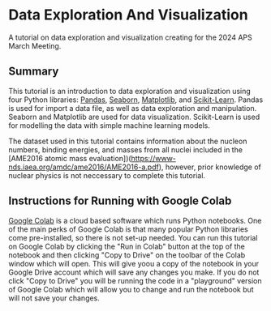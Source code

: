 # Data Exploration And Visualization
A tutorial on data exploration and visualization creating for the 2024 APS March Meeting.

## Summary
This tutorial is an introduction to data exploration and visualization using four Python libraries: [Pandas](https://pandas.pydata.org), [Seaborn](https://seaborn.pydata.org/index.html), [Matplotlib](https://matplotlib.org), and [Scikit-Learn](https://scikit-learn.org/stable/). Pandas is used for import a data file, as well as data exploration and manipulation. Seaborn and Matplotlib are used for data visualization. Scikit-Learn is used for modelling the data with simple machine learning models.

The dataset used in this tutorial contains information about the nucleon numbers, binding energies, and masses from all nuclei included in the [AME2016 atomic mass evaluation])(https://www-nds.iaea.org/amdc/ame2016/AME2016-a.pdf), however, prior knowledge of nuclear physics is not neccessary to complete this tutorial.

## Instructions for Running with Google Colab
[Google Colab](https://colab.research.google.com) is a cloud based software which runs Python notebooks. One of the main perks of Google Colab is that many popular Python libraries come pre-installed, so there is not set-up needed. You can run this tutorial on Google Colab by clicking the "Run in Colab" button at the top of the notebook and then clicking "Copy to Drive" on the toolbar of the Colab window which will open. This will give yoou a copy of the notebook in your Google Drive account which will save any changes you make. If you do not click "Copy to Drive" you will be running the code in a "playground" version of Google Colab which will allow you to change and run the notebook but will not save your changes.